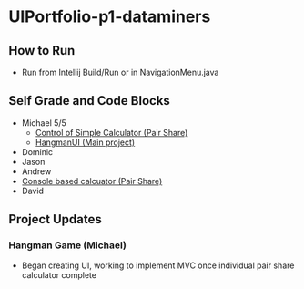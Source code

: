 # UIPortfolio-p1-dataminers
## How to Run
* Run from Intellij Build/Run or in NavigationMenu.java
## Self Grade and Code Blocks
* Michael 5/5 
  * <a href="https://github.com/mhayescs19/pegg-hayes-calculator-p1-dataminers/blob/master/src/view_control/CalculatorConsole.java">Control of Simple Calculator (Pair Share)</a> 
  * <a href="https://github.com/mhayescs19/UIPortfolio-p1-dataminers/blob/hangman/src/view_control/HangmanUI.java">HangmanUI (Main project)</a> 
* Dominic
* Jason
* Andrew
*  <a href="https://github.com/mhayescs19/pegg-hayes-calculator-p1-dataminers/blob/master/src/view_control/CalculatorConsole.java"> Console based calcuator (Pair Share)</a> 
* David
## Project Updates
### Hangman Game (Michael)
* Began creating UI, working to implement MVC once individual pair share calculator complete
